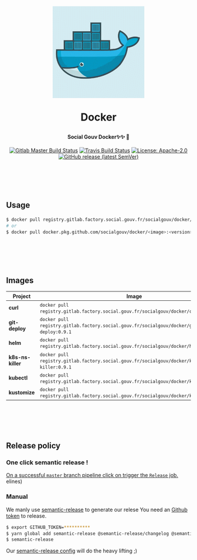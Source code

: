 <h1 align="center">
  <img src="https://github.com/SocialGouv/docker/raw/master/.github/docker.gif" width="250"/>
  <p align="center">Docker</p>
  <p align="center" style="font-size: 0.5em">Social Gouv Docker✨✨ 🐋</p>
</h1>

<p align="center">
  <a href="https://gitlab.factory.social.gouv.fr/SocialGouv/docker/pipelines"><img src="https://gitlab.factory.social.gouv.fr/SocialGouv/docker/badges/master/pipeline.svg" alt="Gitlab Master Build Status"></a>
  <a href="https://travis-ci.com/SocialGouv/docker"><img src="https://travis-ci.com/SocialGouv/docker.svg?branch=master" alt="Travis Build Status"></a>
  <a href="https://opensource.org/licenses/Apache-2.0"><img src="https://img.shields.io/badge/License-Apache--2.0-yellow.svg" alt="License: Apache-2.0"></a>
  <a href="https://github.com/SocialGouv/docker/releases "><img alt="GitHub release (latest SemVer)" src="https://img.shields.io/github/v/release/SocialGouv/docker?sort=semver"></a>
</p>

<br>
<br>
<br>
<br>

## Usage

```sh
$ docker pull registry.gitlab.factory.social.gouv.fr/socialgouv/docker/<image>:<version>
# or
$ docker pull docker.pkg.github.com/socialgouv/docker/<image>:<version>
```

<br>
<br>
<br>
<br>

## Images

| Project           | Image                                                                                      | Links                                                                                  |
| ----------------- | ------------------------------------------------------------------------------------------ | -------------------------------------------------------------------------------------- |
| **curl**          | `docker pull registry.gitlab.factory.social.gouv.fr/socialgouv/docker/curl:0.9.1`          | [![README](https://img.shields.io/badge/README--green.svg)](./curl/README.md)          |
| **git-deploy**    | `docker pull registry.gitlab.factory.social.gouv.fr/socialgouv/docker/git-deploy:0.9.1`    | [![README](https://img.shields.io/badge/README--green.svg)](./git-deploy/README.md)    |
| **helm**          | `docker pull registry.gitlab.factory.social.gouv.fr/socialgouv/docker/helm:0.9.1`          | [![README](https://img.shields.io/badge/README--green.svg)](./helm/README.md)          |
| **k8s-ns-killer** | `docker pull registry.gitlab.factory.social.gouv.fr/socialgouv/docker/k8s-ns-killer:0.9.1` | [![README](https://img.shields.io/badge/README--green.svg)](./k8s-ns-killer/README.md) |
| **kubectl**       | `docker pull registry.gitlab.factory.social.gouv.fr/socialgouv/docker/kubectl:0.9.1`       | [![README](https://img.shields.io/badge/README--green.svg)](./kubectl/README.md)       |
| **kustomize**       | `docker pull registry.gitlab.factory.social.gouv.fr/socialgouv/docker/kustomize:0.9.1`       | [![README](https://img.shields.io/badge/README--green.svg)](./kustomize/README.md)       |

<br>
<br>
<br>
<br>

## Release policy

### One click semantic release !

[On a successful `master` branch pipeline click on trigger the `Release` job.](https://gitlab.factory.social.gouv.fr/SocialGouv/docker/pipelines)
elines)

### Manual

We manly use [semantic-release](https://github.com/semantic-release/semantic-release) to generate our relese
You need an [Github token](https://github.com/settings/tokens/new) to release.

```sh
$ export GITHUB_TOKEN=**********
$ yarn global add semantic-release @semantic-release/changelog @semantic-release/git
$ semantic-release
```

Our [semantic-release config](./.releaserc.yml) will do the heavy lifting ;)
